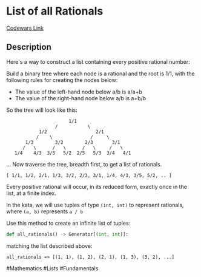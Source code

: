 # List of all Rationals

[Codewars Link](https://www.codewars.com/kata/5e4e8f5a72d9550032953717/python)

## Description

Here's a way to construct a list containing every positive rational number:

Build a binary tree where each node is a rational and the root is 1/1, with the following rules for creating the nodes below:

- The value of the left-hand node below a/b is a/a+b
- The value of the right-hand node below a/b is a+b/b

So the tree will look like this:

```
                       1/1
                  /           \ 
            1/2                  2/1
           /    \              /     \
       1/3        3/2        2/3       3/1
      /   \      /   \      /   \     /   \
   1/4    4/3  3/5   5/2  2/5   5/3  3/4   4/1
```

...
Now traverse the tree, breadth first, to get a list of rationals.

```
[ 1/1, 1/2, 2/1, 1/3, 3/2, 2/3, 3/1, 1/4, 4/3, 3/5, 5/2, .. ]
```

Every positive rational will occur, in its reduced form, exactly once in the list, at a finite index.

In the kata, we will use tuples of type `(int, int)` to represent rationals, where `(a, b)` represents `a / b`

Use this method to create an infinite list of tuples:

```python
def all_rationals() -> Generator[(int, int)]:
```

matching the list described above:

```
all_rationals => [(1, 1), (1, 2), (2, 1), (1, 3), (3, 2), ...]
```

#Mathematics #Lists #Fundamentals